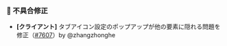 ### 🐛 不具合修正

* **[クライアント]** タブアイコン設定のポップアップが他の要素に隠れる問題を修正（[#7607](https://github.com/nocobase/nocobase/pull/7607)）by @zhangzhonghe

